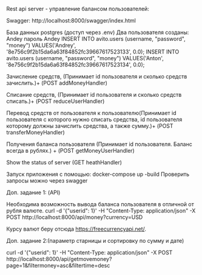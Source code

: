 Rest api server - управление балансом пользователей:

Swagger:
http://localhost:8000/swagger/index.html

База данных postgres (доступ через .env)
Два пользователя созданы:
Andey пароль Andey
INSERT INTO avito.users
(username, "password", "money")
VALUES('Andrey', '8e756c9f2b15da6a63f84852fc39667617523133', 0.0);
INSERT INTO avito.users
(username, "password", "money")
VALUES('Anton', '8e756c9f2b15da6a63f84852fc39667617523134', 0.0);

Зачисление средств,  (Принимает id пользователя и сколько средств зачислить.)+ (POST addMoneyHandler)

Списание средств, (Принимает id пользователя и сколько средств списать.)+  (POST reduceUserHandler)

Перевод средств от пользователя к пользователю(Принимает id пользователя с которого нужно списать средства, id пользователя которому должны зачислить средства, а также сумму.)+ (POST transferMoneyHandler)

Получения баланса пользователя (Принимает id пользователя. Баланс всегда в рублях.) + (POST getMoneyUserHandler)

Show the status of server (GET heathHandler)

Запуск приложения с помощью: docker-compose up -build
Проверить запросы можно через swagger

Доп. задание 1: (API)

Необходима возможность вывода баланса пользователя в отличной от рубля валюте.
curl -d '{"userid": 1}' -H "Content-Type: application/json" -X POST http://localhost:8000/api/money?currency=USD

Курсу валют беру отсюда https://freecurrencyapi.net/.


Доп. задание 2:(параметр старницы и сортировку по сумму и дате)

curl -d '{"userid": 1}' -H "Content-Type: application/json" -X POST http://localhost:8000/api/getmovemoney?page=1&filtermoney=asc&filtertime=desc

